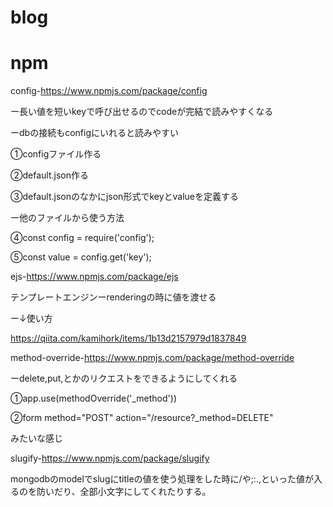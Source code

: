 # blog

# npm
config-https://www.npmjs.com/package/config

ー長い値を短いkeyで呼び出せるのでcodeが完結で読みやすくなる

ーdbの接続もconfigにいれると読みやすい


①configファイル作る

②default.json作る

③default.jsonのなかにjson形式でkeyとvalueを定義する

ー他のファイルから使う方法

④const config = require('config');

⑤const value = config.get('key');



ejs-https://www.npmjs.com/package/ejs

テンプレートエンジンーrenderingの時に値を渡せる

ー↓使い方

https://qiita.com/kamihork/items/1b13d2157979d1837849




method-override-https://www.npmjs.com/package/method-override

ーdelete,put,とかのリクエストをできるようにしてくれる

①app.use(methodOverride('_method'))

②form method="POST" action="/resource?_method=DELETE"

みたいな感じ




slugify-https://www.npmjs.com/package/slugify

mongodbのmodelでslugにtitleの値を使う処理をした時に/や;:.,といった値が入るのを防いだり、全部小文字にしてくれたりする。








